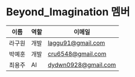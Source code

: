 # Beyond_Imagination 멤버
|   이름  |  역할  |      이메일      |
|---------|--------|-----------------|
| 라구원 | 개발    | laggu91@gmail.com |
| 박예훈 | 개발    | cru6548@gmail.com |
| 최용주 | AI    | dydwn0928@gmail.com |